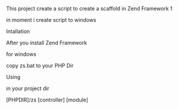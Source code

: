 This project create a script to create a scaffold in Zend Framework 1

in moment i create script to windows

Intallation

After you install Zend Framework 

for windows

copy zs.bat to your PHP Dir


Using

in your project dir

[PHPDIR]/zs [controller] [module]